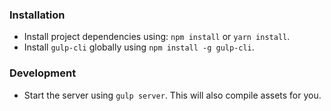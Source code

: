 
### Installation

- Install project dependencies using: `npm install` or `yarn install`.
- Install `gulp-cli` globally using `npm install -g gulp-cli`.

### Development

- Start the server using `gulp server`. This will also compile assets for you.
